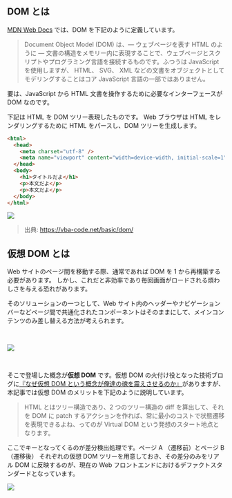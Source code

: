 ## DOM とは

[MDN Web Docs](https://developer.mozilla.org/ja/docs/Web/API/Document_Object_Model) では、DOM を下記のように定義しています。

> Document Object Model (DOM) は、— ウェブページを表す HTML のように — 文書の構造をメモリー内に表現することで、ウェブページとスクリプトやプログラミング言語を接続するものです。ふつうは JavaScript を使用しますが、 HTML、 SVG、 XML などの文書をオブジェクトとしてモデリングすることはコア JavaScript 言語の一部ではありません。

要は、JavaScript から HTML 文書を操作するために必要なインターフェースが DOM なのです。

下記は HTML を DOM ツリー表現したものです。
Web ブラウザは HTML をレンダリングするために HTML をパースし、DOM ツリーを生成します。

```html
<html>
  <head>
    <meta charset="utf-8" />
    <meta name="viewport" content="width=device-width, initial-scale=1" />
  </head>
  <body>
    <h1>タイトルだよ</h1>
    <p>本文だよ</p>
    <p>本文だよ</p>
  </body>
</html>
```

![](https://vba-code.net/ie/wp-content/uploads/sites/3/2014/05/DOM.png)

> 出典: https://vba-code.net/basic/dom/

## 仮想 DOM とは

Web サイトのページ間を移動する際、通常であれば DOM を 1 から再構築する必要があります。
しかし、これだと非効率であり毎回画面がロードされる煩わしさを与える恐れがあります。

そのソリューションの一つとして、Web サイト内のヘッダーやナビゲーションバーなどページ間で共通化されたコンポーネントはそのままにして、メインコンテンツのみ差し替える方法が考えられます。

<br/>

![](assets/images/manaba_diff.png)

<br/>

そこで登場した概念が**仮想 DOM** です。仮想 DOM の火付け役となった技術ブログに[『なぜ仮想 DOM という概念が俺達の魂を震えさせるのか』](https://qiita.com/mizchi/items/4d25bc26def1719d52e6)がありますが、本記事では仮想 DOM のメリットを下記のように説明しています。

> HTML とはツリー構造であり、2 つのツリー構造の diff を算出して、それを DOM に patch するアクションを作れば、常に最小のコストで状態遷移を表現できるよね、ってのが Virtual DOM という発想のスタート地点となります。

ここでキーとなってくるのが差分検出処理です。ページ A （遷移前）とページ B（遷移後） それぞれの仮想 DOM ツリーを用意しておき、その差分のみをリアル DOM に反映するのが、現在の Web フロントエンドにおけるデファクトスタンダードとなっています。

![](assets/images/diff.png)
